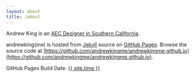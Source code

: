 ```yaml
---
layout: about
title: /about
---
```


Andrew King is an [AEC Designer in Southern California](http://www.linkedin.com/pub/andrew-king/44/a9a/1b3).

andrewking(me) is hosted from [Jekyll](http://jekyllrb.com) source on [GitHub Pages](http://pages.github.com). Browse the source code at [https://github.com/andrewkingme/andrewkingme.github.io](https://github.com/andrewkingme/andrewkingme.github.io).

GitHub Pages Build Date: <a href="https://github.com/andrewkingme/andrewkingme.github.io" class="builddate_link">{{ site.time }}</a>

